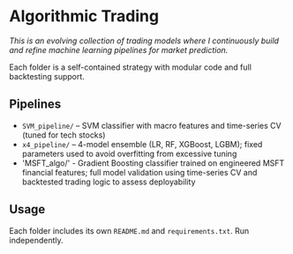 # Algorithmic Trading

*This is an evolving collection of trading models where I continuously build and refine machine learning pipelines for market prediction.*

Each folder is a self-contained strategy with modular code and full backtesting support.

## Pipelines

- `SVM_pipeline/` – SVM classifier with macro features and time-series CV (tuned for tech stocks)
- `x4_pipeline/` – 4-model ensemble (LR, RF, XGBoost, LGBM); fixed parameters used to avoid overfitting from excessive tuning
- 'MSFT_algo/' - Gradient Boosting classifier trained on engineered MSFT financial features; full model validation using time-series CV and backtested trading logic to assess deployability

## Usage

Each folder includes its own `README.md` and `requirements.txt`. Run independently.
